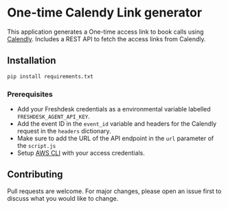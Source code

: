 # One-time Calendy Link generator

This application  generates a One-time access link to book calls using [Calendly](https://calendly.com/). Includes a REST API to fetch the access links from Calendly.

## Installation

```bash
pip install requirements.txt
```
### Prerequisites
- Add your Freshdesk credentials as a environmental variable labelled `FRESHDESK_AGENT_API_KEY`.
-  Add the event ID in the `event_id` variable and headers for the Calendly request in the `headers` dictionary. 
- Make sure to add the URL of the API endpoint in the `url` parameter of the `script.js`
- Setup [AWS CLI](https://aws.amazon.com/cli/) with your access credentials.

## Contributing
Pull requests are welcome. For major changes, please open an issue first to discuss what you would like to change.